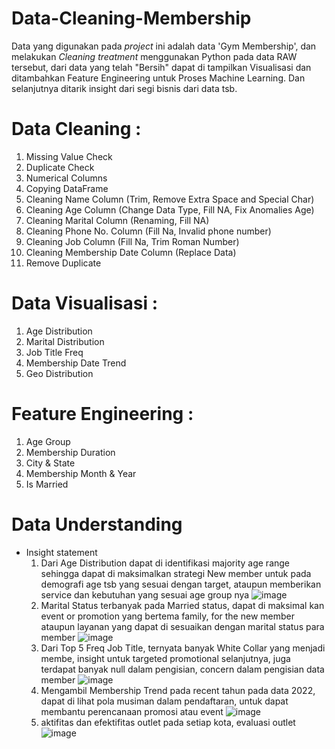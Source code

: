 # Data-Cleaning-Membership

Data yang digunakan pada _project_ ini adalah data 'Gym Membership', dan melakukan _Cleaning treatment_ menggunakan Python pada data RAW tersebut,
dari data yang telah "Bersih" dapat di tampilkan Visualisasi dan ditambahkan Feature Engineering untuk Proses Machine Learning.
Dan selanjutnya ditarik insight dari segi bisnis dari data tsb.

# Data Cleaning : 
1. Missing Value Check
2. Duplicate Check
3. Numerical Columns
4. Copying DataFrame
5. Cleaning Name Column (Trim, Remove Extra Space and Special Char)
6. Cleaning Age Column (Change Data Type, Fill NA, Fix Anomalies Age)
7. Cleaning Marital Column (Renaming, Fill NA)
8. Cleaning Phone No. Column (Fill Na, Invalid phone number)
9. Cleaning Job Column (Fill Na, Trim Roman Number)
10. Cleaning Membership Date Column (Replace Data)
11. Remove Duplicate

# Data Visualisasi : 
1. Age Distribution
2. Marital Distribution
3. Job Title Freq
4. Membership Date Trend
5. Geo Distribution

# Feature Engineering :
1. Age Group
2. Membership Duration
3. City & State
4. Membership Month & Year
5. Is Married


# Data Understanding
- Insight statement
  1.  Dari Age Distribution dapat di identifikasi majority age range sehingga dapat di maksimalkan strategi New member untuk pada demografi age tsb yang sesuai dengan target, ataupun memberikan service dan kebutuhan yang sesuai age group nya
     ![image](https://github.com/rezakusnadi/Data-Cleaning-Membership/assets/92531579/787f544f-520b-46cc-8384-fa5c1bf366da)
  2.  Marital Status terbanyak pada Married status, dapat di maksimal kan event or promotion yang bertema family, for the new member ataupun layanan yang dapat di sesuaikan dengan marital status para member
     ![image](https://github.com/rezakusnadi/Data-Cleaning-Membership/assets/92531579/0705688b-5187-488c-b7a1-87dc0a07f8c4)
  3.  Dari Top 5 Freq Job Title, ternyata banyak White Collar yang menjadi membe, insight untuk targeted promotional selanjutnya,
      juga terdapat banyak null dalam pengisian, concern dalam pengisian data member
     ![image](https://github.com/rezakusnadi/Data-Cleaning-Membership/assets/92531579/8cc8fe5c-adc7-49fc-9ada-f50994f28f5d)
  4.  Mengambil Membership Trend pada recent tahun pada data 2022,
      dapat di lihat pola musiman dalam pendaftaran, untuk dapat membantu perencanaan promosi atau event
     ![image](https://github.com/rezakusnadi/Data-Cleaning-Membership/assets/92531579/0549925e-0a5b-4ea1-8854-60792f84b768)
  5.  aktifitas dan efektifitas outlet pada setiap kota, evaluasi outlet
     ![image](https://github.com/rezakusnadi/Data-Cleaning-Membership/assets/92531579/324ba26c-2b40-45a3-a700-e6f54458902a)

